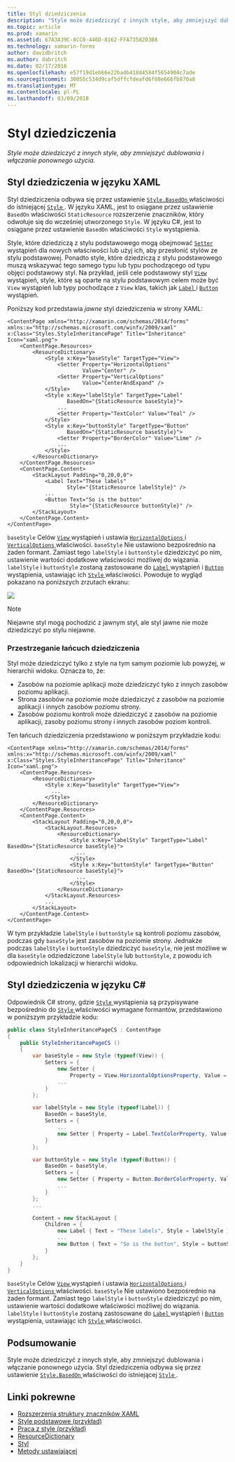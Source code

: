 ```yaml
---
title: Styl dziedziczenia
description: "Style może dziedziczyć z innych style, aby zmniejszyć dublowania i włączanie ponownego użycia."
ms.topic: article
ms.prod: xamarin
ms.assetid: 67A3A39C-8CC0-446D-8162-FFA73582D3B8
ms.technology: xamarin-forms
author: davidbritch
ms.author: dabritch
ms.date: 02/17/2016
ms.openlocfilehash: e57f19d1eb66e22badb418d4584f5654904c7ade
ms.sourcegitcommit: 30055c534d9caf5dffcfdeafd6f08e666fb870a8
ms.translationtype: MT
ms.contentlocale: pl-PL
ms.lasthandoff: 03/09/2018
---
```

# <a name="style-inheritance"></a>Styl dziedziczenia

_Style może dziedziczyć z innych style, aby zmniejszyć dublowania i włączanie ponownego użycia._

## <a name="style-inheritance-in-xaml"></a>Styl dziedziczenia w języku XAML

Styl dziedziczenia odbywa się przez ustawienie [ `Style.BasedOn` ](https://developer.xamarin.com/api/property/Xamarin.Forms.Style.BasedOn/) właściwości do istniejącej [ `Style` ](https://developer.xamarin.com/api/type/Xamarin.Forms.Style/). W języku XAML, jest to osiągane przez ustawienie `BasedOn` właściwości `StaticResource` rozszerzenie znaczników, który odwołuje się do wcześniej utworzonego `Style`. W języku C#, jest to osiągane przez ustawienie `BasedOn` właściwości `Style` wystąpienia.

Style, które dziedziczą z stylu podstawowego mogą obejmować [ `Setter` ](https://developer.xamarin.com/api/type/Xamarin.Forms.Setter/) wystąpień dla nowych właściwości lub użyj ich, aby przesłonić stylów ze stylu podstawowej. Ponadto style, które dziedziczą z stylu podstawowego muszą wskazywać tego samego typu lub typu pochodzącego od typu objęci podstawowy styl. Na przykład, jeśli cele podstawowy styl [ `View` ](https://developer.xamarin.com/api/type/Xamarin.Forms.View/) wystąpień, style, które są oparte na stylu podstawowym celem może być `View` wystąpień lub typy pochodzące z `View` klas, takich jak [ `Label` ](https://developer.xamarin.com/api/type/Xamarin.Forms.Label/) i [ `Button` ](https://developer.xamarin.com/api/type/Xamarin.Forms.Button/) wystąpień.

Poniższy kod przedstawia *jawne* styl dziedziczenia w strony XAML:

```xaml
<ContentPage xmlns="http://xamarin.com/schemas/2014/forms" xmlns:x="http://schemas.microsoft.com/winfx/2009/xaml" x:Class="Styles.StyleInheritancePage" Title="Inheritance" Icon="xaml.png">
    <ContentPage.Resources>
        <ResourceDictionary>
            <Style x:Key="baseStyle" TargetType="View">
                <Setter Property="HorizontalOptions"
                        Value="Center" />
                <Setter Property="VerticalOptions"
                        Value="CenterAndExpand" />
            </Style>
            <Style x:Key="labelStyle" TargetType="Label"
                   BasedOn="{StaticResource baseStyle}">
                ...
                <Setter Property="TextColor" Value="Teal" />
            </Style>
            <Style x:Key="buttonStyle" TargetType="Button"
                   BasedOn="{StaticResource baseStyle}">
                <Setter Property="BorderColor" Value="Lime" />
                ...
            </Style>
        </ResourceDictionary>
    </ContentPage.Resources>
    <ContentPage.Content>
        <StackLayout Padding="0,20,0,0">
            <Label Text="These labels"
                   Style="{StaticResource labelStyle}" />
            ...
            <Button Text="So is the button"
                    Style="{StaticResource buttonStyle}" />
        </StackLayout>
    </ContentPage.Content>
</ContentPage>
```

`baseStyle` Celów [ `View` ](https://developer.xamarin.com/api/type/Xamarin.Forms.View/) wystąpień i ustawia [ `HorizontalOptions` ](https://developer.xamarin.com/api/property/Xamarin.Forms.View.HorizontalOptions/) i [ `VerticalOptions` ](https://developer.xamarin.com/api/property/Xamarin.Forms.View.VerticalOptions/) właściwości. `baseStyle` Nie ustawiono bezpośrednio na żaden formant. Zamiast tego `labelStyle` i `buttonStyle` dziedziczyć po nim, ustawienie wartości dodatkowe właściwości możliwej do wiązania. `labelStyle` i `buttonStyle` zostaną zastosowane do [ `Label` ](https://developer.xamarin.com/api/type/Xamarin.Forms.Label/) wystąpień i [ `Button` ](https://developer.xamarin.com/api/type/Xamarin.Forms.Button/) wystąpienia, ustawiając ich [ `Style` ](https://developer.xamarin.com/api/property/Xamarin.Forms.VisualElement.Style/) właściwości. Powoduje to wygląd pokazano na poniższych zrzutach ekranu:

[![](inheritance-images/style-inheritance.png)](inheritance-images/style-inheritance-large.png#lightbox)

> [!NOTE]
> Niejawne styl mogą pochodzić z jawnym styl, ale styl jawne nie może dziedziczyć po stylu niejawne.

### <a name="respecting-the-inheritance-chain"></a>Przestrzeganie łańcuch dziedziczenia

Styl może dziedziczyć tylko z style na tym samym poziomie lub powyżej, w hierarchii widoku. Oznacza to, że:

- Zasobów na poziomie aplikacji może dziedziczyć tyko z innych zasobów poziomu aplikacji.
- Strona zasobów na poziomie może dziedziczyć z zasobów na poziomie aplikacji i innych zasobów poziomu strony.
- Zasobów poziomu kontroli może dziedziczyć z zasobów na poziomie aplikacji, zasoby poziomu strony i innych zasobów poziom kontroli.

Ten łańcuch dziedziczenia przedstawiono w poniższym przykładzie kodu:

```xaml
<ContentPage xmlns="http://xamarin.com/schemas/2014/forms" xmlns:x="http://schemas.microsoft.com/winfx/2009/xaml" x:Class="Styles.StyleInheritancePage" Title="Inheritance" Icon="xaml.png">
    <ContentPage.Resources>
        <ResourceDictionary>
            <Style x:Key="baseStyle" TargetType="View">
              ...
            </Style>
        </ResourceDictionary>
    </ContentPage.Resources>
    <ContentPage.Content>
        <StackLayout Padding="0,20,0,0">
            <StackLayout.Resources>
                <ResourceDictionary>
                    <Style x:Key="labelStyle" TargetType="Label" BasedOn="{StaticResource baseStyle}">
                      ...
                    </Style>
                    <Style x:Key="buttonStyle" TargetType="Button" BasedOn="{StaticResource baseStyle}">
                      ...
                    </Style>
                </ResourceDictionary>
            </StackLayout.Resources>
            ...
        </StackLayout>
    </ContentPage.Content>
</ContentPage>
```

W tym przykładzie `labelStyle` i `buttonStyle` są kontroli poziomu zasobów, podczas gdy `baseStyle` jest zasobów na poziomie strony. Jednakże podczas `labelStyle` i `buttonStyle` dziedziczyć `baseStyle`, nie jest możliwe w dla `baseStyle` odziedziczone `labelStyle` lub `buttonStyle`, z powodu ich odpowiednich lokalizacji w hierarchii widoku.

## <a name="style-inheritance-in-c35"></a>Styl dziedziczenia w języku C&#35;

Odpowiednik C# strony, gdzie [ `Style` ](https://developer.xamarin.com/api/type/Xamarin.Forms.Style/) wystąpienia są przypisywane bezpośrednio do [ `Style` ](https://developer.xamarin.com/api/property/Xamarin.Forms.VisualElement.Style/) właściwości wymagane formantów, przedstawiono w poniższym przykładzie kodu:

```csharp
public class StyleInheritancePageCS : ContentPage
{
    public StyleInheritancePageCS ()
    {
        var baseStyle = new Style (typeof(View)) {
            Setters = {
                new Setter {
                    Property = View.HorizontalOptionsProperty, Value = LayoutOptions.Center },
                ...
            }
        };

        var labelStyle = new Style (typeof(Label)) {
            BasedOn = baseStyle,
            Setters = {
                ...
                new Setter { Property = Label.TextColorProperty, Value = Color.Teal }
            }
        };

        var buttonStyle = new Style (typeof(Button)) {
            BasedOn = baseStyle,
            Setters = {
                new Setter { Property = Button.BorderColorProperty, Value = Color.Lime },
                ...
            }
        };
        ...

        Content = new StackLayout {
            Children = {
                new Label { Text = "These labels", Style = labelStyle },
                ...
                new Button { Text = "So is the button", Style = buttonStyle }
            }
        };
    }
}
```

`baseStyle` Celów [ `View` ](https://developer.xamarin.com/api/type/Xamarin.Forms.View/) wystąpień i ustawia [ `HorizontalOptions` ](https://developer.xamarin.com/api/property/Xamarin.Forms.View.HorizontalOptions/) i [ `VerticalOptions` ](https://developer.xamarin.com/api/property/Xamarin.Forms.View.VerticalOptions/) właściwości. `baseStyle` Nie ustawiono bezpośrednio na żaden formant. Zamiast tego `labelStyle` i `buttonStyle` dziedziczyć po nim, ustawienie wartości dodatkowe właściwości możliwej do wiązania. `labelStyle` i `buttonStyle` zostaną zastosowane do [ `Label` ](https://developer.xamarin.com/api/type/Xamarin.Forms.Label/) wystąpień i [ `Button` ](https://developer.xamarin.com/api/type/Xamarin.Forms.Button/) wystąpienia, ustawiając ich [ `Style` ](https://developer.xamarin.com/api/property/Xamarin.Forms.VisualElement.Style/) właściwości.

## <a name="summary"></a>Podsumowanie

Style może dziedziczyć z innych style, aby zmniejszyć dublowania i włączanie ponownego użycia. Styl dziedziczenia odbywa się przez ustawienie [ `Style.BasedOn` ](https://developer.xamarin.com/api/property/Xamarin.Forms.Style.BasedOn/) właściwości do istniejącej [ `Style` ](https://developer.xamarin.com/api/type/Xamarin.Forms.Style/).


## <a name="related-links"></a>Linki pokrewne

- [Rozszerzenia struktury znaczników XAML](~/xamarin-forms/xaml/xaml-basics/xaml-markup-extensions.md)
- [Style podstawowe (przykład)](https://developer.xamarin.com/samples/xamarin-forms/UserInterface/Styles/BasicStyles/)
- [Praca z style (przykład)](https://developer.xamarin.com/samples/xamarin-forms/WorkingWithStyles/)
- [ResourceDictionary](https://developer.xamarin.com/api/type/Xamarin.Forms.ResourceDictionary/)
- [Styl](https://developer.xamarin.com/api/type/Xamarin.Forms.Style/)
- [Metody ustawiającej](https://developer.xamarin.com/api/type/Xamarin.Forms.Setter/)
